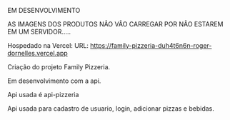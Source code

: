 EM DESENVOLVIMENTO 

AS IMAGENS DOS PRODUTOS NÂO VÂO CARREGAR POR NÂO ESTAREM EM UM SERVIDOR.....

Hospedado na Vercel:
URL: https://family-pizzeria-duh4t6n6n-roger-dornelles.vercel.app

Criação do projeto Family Pizzeria.

Em desenvolvimento com a api.

Api usada é api-pizzeria

Api usada para cadastro de usuario, login, adicionar pizzas e bebidas.
